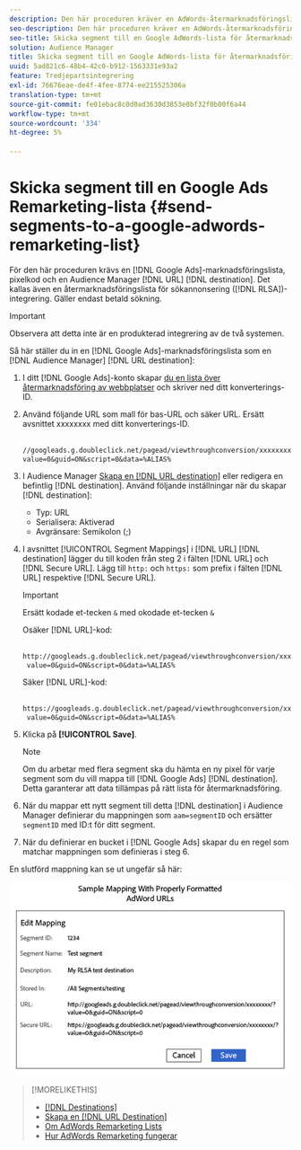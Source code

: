 ```yaml
---
description: Den här proceduren kräver en AdWords-återmarknadsföringslista, pixelkod och ett Audience Manager URL-mål. Det kallas även en återmarknadsföringslista för integrering av sökannonser (RLSA). Gäller endast betald sökning.
seo-description: Den här proceduren kräver en AdWords-återmarknadsföringslista, pixelkod och ett Audience Manager URL-mål. Det kallas även en återmarknadsföringslista för integrering av sökannonser (RLSA). Gäller endast betald sökning.
seo-title: Skicka segment till en Google AdWords-lista för återmarknadsföring
solution: Audience Manager
title: Skicka segment till en Google AdWords-lista för återmarknadsföring
uuid: 5ad821c6-48b4-42c0-b912-1563331e93a2
feature: Tredjepartsintegrering
exl-id: 76676eae-de4f-4fee-8774-ee215525306a
translation-type: tm+mt
source-git-commit: fe01ebac8c0d0ad3630d3853e0bf32f0b00f6a44
workflow-type: tm+mt
source-wordcount: '334'
ht-degree: 5%

---
```


# Skicka segment till en Google Ads Remarketing-lista {#send-segments-to-a-google-adwords-remarketing-list}

För den här proceduren krävs en [!DNL Google Ads]-marknadsföringslista, pixelkod och en Audience Manager [!DNL URL] [!DNL destination]. Det kallas även en återmarknadsföringslista för sökannonsering ([!DNL RLSA])-integrering. Gäller endast betald sökning.

>[!IMPORTANT]
>Observera att detta inte är en produkterad integrering av de två systemen.

Så här ställer du in en [!DNL Google Ads]-marknadsföringslista som en [!DNL Audience Manager] [!DNL URL destination]:

1. I ditt [!DNL Google Ads]-konto skapar [du en lista över återmarknadsföring av webbplatser](https://support.google.com/adwords/answer/2454064?hl=en) och skriver ned ditt konverterings-ID.
1. Använd följande URL som mall för bas-URL och säker URL. Ersätt avsnittet xxxxxxxx med ditt konverterings-ID.

   ```
    //googleads.g.doubleclick.net/pagead/viewthroughconversion/xxxxxxxx/?value=0&guid=ON&script=0&data=%ALIAS%
   ```

1. I Audience Manager [Skapa en [!DNL URL destination]](../../features/destinations/create-url-destination.md) eller redigera en befintlig [!DNL destination]. Använd följande inställningar när du skapar [!DNL destination]:
   * Typ: URL
   * Serialisera: Aktiverad
   * Avgränsare: Semikolon (;)

1. I avsnittet [!UICONTROL Segment Mappings] i [!DNL URL] [!DNL destination] lägger du till koden från steg 2 i fälten [!DNL URL] och [!DNL Secure URL]. Lägg till `http:` och `https:` som prefix i fälten [!DNL URL] respektive [!DNL Secure URL].

   >[!IMPORTANT]
   >
   >Ersätt kodade et-tecken `&` med okodade et-tecken `&`

   Osäker [!DNL URL]-kod:

   ```
    http://googleads.g.doubleclick.net/pagead/viewthroughconversion/xxxxxxxx/?
    value=0&guid=ON&script=0&data=%ALIAS%
   ```

   Säker [!DNL URL]-kod:

   ```
    https://googleads.g.doubleclick.net/pagead/viewthroughconversion/xxxxxxxx/?
    value=0&guid=ON&script=0&data=%ALIAS%
   ```

1. Klicka på **[!UICONTROL Save]**.

   >[!NOTE]
   >
   >Om du arbetar med flera segment ska du hämta en ny pixel för varje segment som du vill mappa till [!DNL Google Ads] [!DNL destination]. Detta garanterar att data tillämpas på rätt lista för återmarknadsföring.

1. När du mappar ett nytt segment till detta [!DNL destination] i Audience Manager definierar du mappningen som `aam=segmentID` och ersätter `segmentID` med ID:t för ditt segment.
1. När du definierar en bucket i [!DNL Google Ads] skapar du en regel som matchar mappningen som definieras i steg 6.

En slutförd mappning kan se ut ungefär så här:

![](../assets/rlsa_mapping.png)

>[!MORELIKETHIS]
>
>* [[!DNL Destinations]](../../features/destinations/destinations.md)
>* [Skapa en [!DNL URL Destination]](../../features/destinations/create-url-destination.md)
>* [Om AdWords Remarketing Lists](https://support.google.com/adwords/answer/2472738)
>* [Hur AdWords Remarketing fungerar](https://support.google.com/adwords/answer/2454000)

